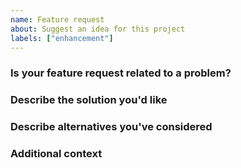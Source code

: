 ```yaml
---
name: Feature request
about: Suggest an idea for this project
labels: ["enhancement"]
---
```


<!--
Note: Please search to see if an issue already exists for the feature you'd like to request.
-->

### Is your feature request related to a problem?

<!--
A clear and concise description of what the problem is.
-->

### Describe the solution you'd like

<!--
A clear and concise description of what you want to happen.
-->

### Describe alternatives you've considered

<!--
A clear and concise description of any alternative solutions or features you've considered.
-->

### Additional context

<!--
Add any other context or screenshots about the feature request here.
-->
